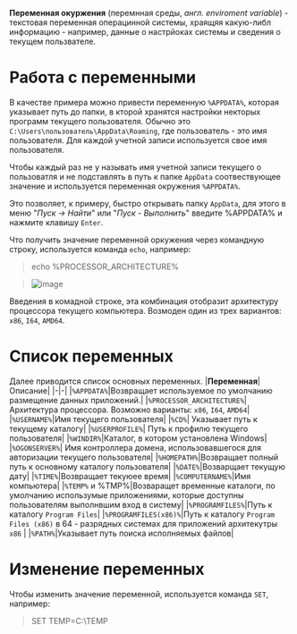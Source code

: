 **Переменная окуржения** (перемнная среды, *англ. enviroment variable*) - текстовая переменная операцинной системы, храящяя какую-либл информацию - например, данные о настрйоках системы и сведения о текущем пользвателе.

# Работа с переменными
В качестве примера можно привести переменную `%APPDATA%`, которая указывает путь до папки, в кторой хранятся настройки некторых программ текущего пользователя. Обычно это `C:\Users\пользователь\AppData\Roaming`, где пользователь - это имя пользователя. Для каждой учетной записи используется свое имя пользователя.

Чтобы каждый раз не у называть имя учетной записи текущего о пользоватля и не подставлять в путь к папке `AppData` соотвествующее значение и используется переменная окружения `%APPDATA%`.

Это позволяет, к примеру, быстро открывать папку `AppData`, для этого в меню "*Пуск -> Найти*" или "*Пуск - Выполнить*" введите %APPDATA% и нажмите клавишу `Enter`.

Что получить значение переменной оркужения через командную строку, используется команда `echo`, например:
> echo %PROCESSOR_ARCHITECTURE%

> ![image](https://user-images.githubusercontent.com/89955391/132612456-206ae1e6-aea7-40e4-bb77-a3b268334247.png)

Введения в комадной строке, эта комбинация отобразит архитектуру процессора текущего компьютера. Возмоден один из трех вариантов: `x86`, `I64`, `AMD64`.

# Список переменных
Далее приводится список основных переменных.
|**Переменная**|Описание|
|-|-|
|`%APPDATA%`|Возвращает используемое по умолчанию размещение данных приложений.|
|`%PROCESSOR_ARCHITECTURE%`|Архитектура процессора. Возможно варианты: `x86`, `I64`, `AMD64`|
|`%USERNAME%`|Имя текущего пользователя|
|`%CD%`| Указывает путь к текущему каталогу|
|`%USERPROFILE%`| Путь к профилю текущего пользователя|
|`%WINDIR%`|Каталог, в котором установлена Windows|
|`%OGONSERVER%`| Имя контроллера домена, использовавшегося для авторизации текущего пользователя|
|`%HOMEPATH%`|Возвращает полный путь к основному каталогу пользователя|
|`%DATE%`|Возварщает текущую дату|
|`%TIME%`|Возвращает текуюее время|
|`%COMPUTERNAME%`|Имя компьютера|
|`%TEMP%` и %TMP%|Возваращет временные каталоги, по умолчанию использумые приложениями, которые доступны пользователям выполнвшим вход в систему|
|`%PROGRAMFILES%`|Путь к каталогу `Program Files`|
|`%PROGRAMFILES(x86)%`|Путь к каталогу `Program Files (x86)` в 64 - разрядных системах для приложений архитекутры `x86` | 
|`%PATH%`|Указывает путь поиска исполняемых файлов|

# Изменение переменных
Чтобы изменить значение переменной, используется команда `SET`, например:
> SET TEMP=C:\TEMP

